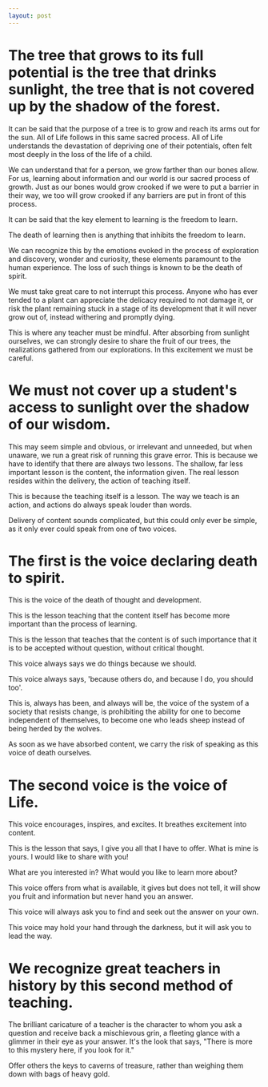 ```yaml
---
layout: post
---
```


# The tree that grows to its full potential is the tree that drinks sunlight, the tree that is not covered up by the shadow of the forest.

It can be said that the purpose of a tree is to grow and reach its arms out for the
sun. All of Life follows in this same sacred process. All of Life understands the
devastation of depriving one of their potentials, often felt most deeply in the loss
of the life of a child.

We can understand that for a person, we grow farther than our bones allow. For us,
learning about information and our world is our sacred process of growth. Just as our
bones would grow crooked if we were to put a barrier in their way, we too will
grow crooked if any barriers are put in front of this process.

It can be said that the key element to learning is the freedom to learn.

The death of learning then is anything that inhibits the freedom to learn.

We can recognize this by the emotions evoked in the process of exploration and
discovery, wonder and curiosity, these elements paramount to the human experience.
The loss of such things is known to be the death of spirit.

We must take great care to not interrupt this process. Anyone who has ever tended
to a plant can appreciate the delicacy required to not damage it, or risk the plant
remaining stuck in a stage of its development that it will never grow out of, instead
withering and promptly dying.

This is where any teacher must be mindful. After absorbing from sunlight ourselves,
we can strongly desire to share the fruit of our trees, the realizations gathered
from our explorations. In this excitement we must be careful.

# We must not cover up a student's access to sunlight over the shadow of our wisdom.

This may seem simple and obvious, or irrelevant and unneeded, but when unaware,
we run a great risk of running this grave error. This is because we have to
identify that there are always two lessons. The shallow, far less important lesson is
the content, the information given. The real lesson resides within the delivery,
the action of teaching itself.

This is because the teaching itself is a lesson. The way we teach is an action, and actions do always
speak louder than words.

Delivery of content sounds complicated, but this could only ever be simple, as it only ever could speak from one of two voices.

# The first is the voice declaring death to spirit.

This is the voice of the death of thought and development.

This is the lesson teaching that the content itself has become more important than the process of learning.

This is the lesson that teaches that the content is of such importance that it is to be accepted without question,
without critical thought.

This voice always says we do things because we should.

This voice always says, 'because others do, and because I do, you should too'.

This is, always has been, and always will be, the voice of the system of a society that resists change,
is prohibiting the ability for one to become independent of themselves, to become one who leads sheep instead of being herded by the wolves.

As soon as we have absorbed content, we carry the risk of speaking as this voice of death ourselves.

# The second voice is the voice of Life.

This voice encourages, inspires, and excites. It breathes excitement
into content.

This is the lesson that says, I give you all that I have to offer. What is mine is yours. I would like to share with you!

What are you interested in? What would you like to learn more about?

This voice offers from what is available, it gives but does not tell, it will show you fruit and information but never hand you an answer.

This voice will always ask you to find and seek out the answer on your own.

This voice may hold your hand through the darkness, but it will ask you to lead the way.


# We recognize great teachers in history by this second method of teaching.

The brilliant caricature of a teacher is the character to whom you ask a question and receive back a mischievous grin, a fleeting glance with a glimmer in their eye as your answer.
It's the look that says, "There is more to this mystery here, if you look for it."

Offer others the keys to caverns of treasure, rather than weighing them down with bags of heavy gold.

